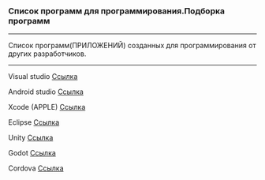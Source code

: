 ### Список программ для программирования.Подборка программ

---

Список программ(ПРИЛОЖЕНИЙ) созданных для программирования от других разработчиков.

---

Visual studio [Ссылка](https://visualstudio.microsoft.com/ru/)

Android studio [Ссылка](https://developer.android.com/studio)

Xcode (APPLE) [Ссылка](https://developer.apple.com/xcode/)

Eclipse [Ссылка](https://www.eclipse.org/)

Unity [Ссылка](https://Unity.com)

Godot [Ссылка](https://Godotengine.org)

Cordova [Ссылка](https://cordova.apache.org)
